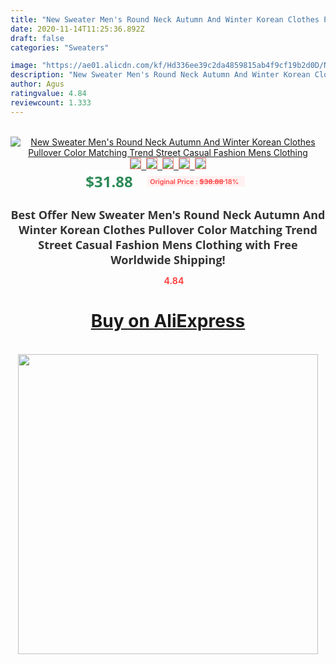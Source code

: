 ```yaml
---
title: "New Sweater Men's Round Neck Autumn And Winter Korean Clothes Pullover Color Matching Trend Street Casual Fashion Mens Clothing"
date: 2020-11-14T11:25:36.892Z
draft: false
categories: "Sweaters"

image: "https://ae01.alicdn.com/kf/Hd336ee39c2da4859815ab4f9cf19b2d0D/New-Sweater-Men-s-Round-Neck-Autumn-And-Winter-Korean-Clothes-Pullover-Color-Matching-Trend-Street.jpg"
description: "New Sweater Men's Round Neck Autumn And Winter Korean Clothes Pullover Color Matching Trend Street Casual Fashion Mens Clothing"
author: Agus
ratingvalue: 4.84
reviewcount: 1.333
---
```

<br>
<div style="text-align: center;">
<a href="https://s.click.aliexpress.com/e/_9InOZr" target="_blank" rel="nofollow noopener noreferrer"><img alt="New Sweater Men's Round Neck Autumn And Winter Korean Clothes Pullover Color Matching Trend Street Casual Fashion Mens Clothing" class="magnifier-image" src="https://ae01.alicdn.com/kf/Hd336ee39c2da4859815ab4f9cf19b2d0D/New-Sweater-Men-s-Round-Neck-Autumn-And-Winter-Korean-Clothes-Pullover-Color-Matching-Trend-Street.jpg_640x640.jpg">
<br>
<img style="border:1px solid salmon" src="https://ae01.alicdn.com/kf/Hd336ee39c2da4859815ab4f9cf19b2d0D/New-Sweater-Men-s-Round-Neck-Autumn-And-Winter-Korean-Clothes-Pullover-Color-Matching-Trend-Street.jpg_120x120.jpg">&nbsp;&nbsp;<img style="border:1px solid salmon" src="https://ae01.alicdn.com/kf/H99ee9723f4c04e6fbb391c85f0dcfdcen/New-Sweater-Men-s-Round-Neck-Autumn-And-Winter-Korean-Clothes-Pullover-Color-Matching-Trend-Street.jpg_120x120.jpg">&nbsp;&nbsp;<img style="border:1px solid salmon" src="https://ae01.alicdn.com/kf/Hb7671418d7f64be69998007ebed424a93/New-Sweater-Men-s-Round-Neck-Autumn-And-Winter-Korean-Clothes-Pullover-Color-Matching-Trend-Street.jpg_120x120.jpg">&nbsp;&nbsp;<img style="border:1px solid salmon" src="https://ae01.alicdn.com/kf/H1d6aa35fc6604f49b51494056e0a06dbk/New-Sweater-Men-s-Round-Neck-Autumn-And-Winter-Korean-Clothes-Pullover-Color-Matching-Trend-Street.jpg_120x120.jpg">&nbsp;&nbsp;<img style="border:1px solid salmon" src="https://ae01.alicdn.com/kf/Haf1e795e069446daa5d88b1f2bd7cffbw/New-Sweater-Men-s-Round-Neck-Autumn-And-Winter-Korean-Clothes-Pullover-Color-Matching-Trend-Street.jpg_120x120.jpg"></a></div><br0>
<div style="text-align: center;"><span style="background-color: white; border: 0px; box-sizing: border-box; color: seagreen; display: inline-block; font-family: &quot;open sans&quot; , &quot;arial&quot; , &quot;helvetica&quot; , sans-serif , &quot;heiti&quot;; font-size: 24px; font-stretch: inherit; font-weight: 700; line-height: inherit; margin: 0px 10px 0px 0px; padding: 0px; vertical-align: middle;">$31.88 </span>
<span style="background: rgb(255 , 241 , 241); border-radius: 3px; border: 0px; box-sizing: border-box; color: #ff4747; display: inline-block; font-family: inherit; font-size: 12px; font-stretch: inherit; font-style: inherit; font-variant: inherit; font-weight: 600; line-height: inherit; margin: 0px; padding: 2px 5px; transform: scale(0.9); vertical-align: middle;">Original Price : <b style="text-decoration: line-through;">$38.88 </b> 18%&nbsp;&nbsp;</span></div>
<h1 style="color: #333333; display: inline-block; font-family: &quot;open sans&quot; , &quot;arial&quot; , &quot;helvetica&quot; , sans-serif , &quot;heiti&quot;; font-size: 18px; font-stretch: inherit; font-weight: 700; text-align: center;">Best Offer New Sweater Men's Round Neck Autumn And Winter Korean Clothes Pullover Color Matching Trend Street Casual Fashion Mens Clothing with Free Worldwide Shipping!</h1>
<div style="color: #ff4747; text-align: center;">
<img src="https://4.bp.blogspot.com/-M0ZcTcb-5uY/XleCXlxnR4I/AAAAAAAAAEc/OrjgMkXV1oMQFaCRZj5HQwOCBcu3w1FegCPcBGAYYCw/s1600/star.png" style="height: 15px;">&nbsp;<b>4.84</b></div>
<div class="button_cont" align="center"><a class="buynow_a" href="https://s.click.aliexpress.com/e/_9InOZr" target="_blank" rel="nofollow noopener noreferrer"><H1>Buy on AliExpress</H1></a></div><br>
<div class="separator" style="clear: both; text-align: center;">
<img src="https://lh3.googleusercontent.com/-pTy5HemUv9M/XlePHvY0dAI/AAAAAAAAAE4/0nX5iRUoIWY8eMW9Dpxeirr157OZliDIgCLcBGAsYHQ/s1600/badge.gif" width="480">
</div>

